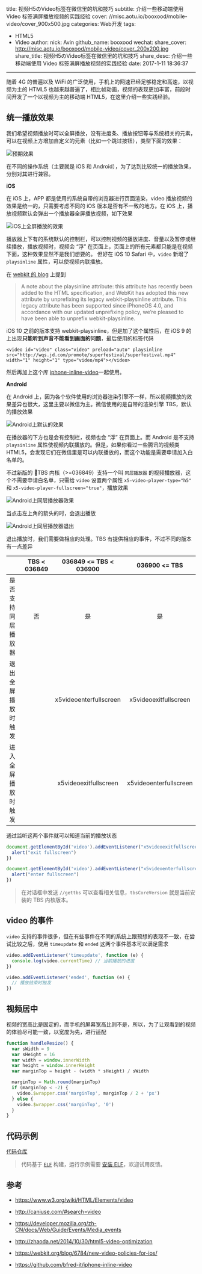 title: 视频H5のVideo标签在微信里的坑和技巧
subtitle: 介绍一些移动端使用 Video 标签满屏播放视频的实践经验
cover: //misc.aotu.io/booxood/mobile-video/cover_900x500.jpg
categories: Web开发
tags:
  - HTML5
  - Video
author:
    nick: Avin
    github_name: booxood
wechat:
    share_cover: http://misc.aotu.io/booxood/mobile-video/cover_200x200.jpg
    share_title: 视频H5のVideo标签在微信里的坑和技巧
    share_desc: 介绍一些移动端使用 Video 标签满屏播放视频的实践经验
date: 2017-1-11 18:36:37

---

<!-- more -->

随着 4G 的普遍以及 WiFi 的广泛使用，手机上的网速已经足够稳定和高速，以视频为主的 HTML5 也越来越普遍了，相比帧动画，视频的表现更加丰富，前段时间开发了一个以视频为主的移动端 HTML5，在这里介绍一些实践经验。

## 统一播放效果

我们希望视频播放时可以全屏播放，没有进度条、播放按钮等与系统相关的元素，可以在视频上方增加自定义的元素（比如一个跳过按钮），类型下面的效果：

![预期效果][1]

在不同的操作系统（主要就是 iOS 和 Android），为了达到比较统一的播放效果，分别对其进行兼容。

**iOS**

在 iOS 上，APP 都是使用的系统自带的浏览器进行页面渲染，video 播放视频的效果是统一的，只需要考虑不同的 iOS 版本是否有不一致的地方。在 iOS 上，播放视频默认会弹出一个播放器全屏播放视频，如下效果

![iOS上全屏播放的效果][2]

播放器上下有的系统默认的控制栏，可以控制视频的播放进度、音量以及暂停或继续播放，播放视频时，视频会 “浮” 在页面上，页面上的所有元素都只能是在视频下面，这种效果显然不是我们想要的。
但好在 iOS 10 Safari 中，`video` 新增了 `playsinline` 属性，可以使视频内联播放。

在 [webkit 的 blog](https://webkit.org/blog/6784/new-video-policies-for-ios/) 上提到
> A note about the playsinline attribute: this attribute has recently been added to the HTML specification, and WebKit has adopted this new attribute by unprefixing its legacy webkit-playsinline attribute. This legacy attribute has been supported since iPhoneOS 4.0, and accordance with our updated unprefixing policy, we’re pleased to have been able to unprefix webkit-playsinline.

iOS 10 之前的版本支持 webkit-playsinline，但是加了这个属性后，在 iOS 9 的上出现**只能听到声音不能看到画面的问题**，最后使用的标签代码

```html5
<video id="video" class="video" preload="auto" playsinline src="http://wqs.jd.com/promote/superfestival/superfestival.mp4" width="1" height="1" type="video/mp4"></video>
```

然后再加上这个库 [iphone-inline-video](https://github.com/bfred-it/iphone-inline-video)一起使用。

**Android**

在 Android 上，因为各个软件使用的浏览器渲染引擎不一样，所以视频播放的效果差异也很大，这里主要以微信为主。微信使用的是自带的渲染引擎 TBS，默认的播放效果

![Android上默认的效果][3]

在播放器的下方也是会有控制栏，视频也会 “浮” 在页面上。而 Android 是不支持 `playsinline` 属性使视频内联播放的。但是，如果你看过一些腾讯的视频类 HTML5，会发现它们在微信里是可以内联播放的，而这个功能是需要申请加入白名单的。

不过新版的 TBS 内核（>=036849）支持一个叫 `同层播放器` 的视频播放器，这个不需要申请白名单，只需给 `video` 设置两个属性 `x5-video-player-type="h5"` 和 `x5-video-player-fullscreen="true"`，播放效果

![Android上同层播放器效果][4]

当点击左上角的箭头的时，会退出播放

![Android上同层播放器退出][5]

退出播放时，我们需要做相应的处理。TBS 有提供相应的事件，不过不同的版本有一点差异

|                 |  TBS < 036849   | 036849 <= TBS < 036900 | 036900 <= TBS |
| ------| :------:| :------: | :------: |
| 是否支持同层播放器 | 否 | 是  | 是 |
| 退出全屏播放时触发 | | x5videoenterfullscreen  | x5videoexitfullscreen |
| 进入全屏播放时触发 | | x5videoexitfullscreen | x5videoenterfullscreen |

通过监听这两个事件就可以知道当前的播放状态

```js
document.getElementById('video').addEventListener("x5videoexitfullscreen", function(){
  alert("exit fullscreen")
})

document.getElementById('video').addEventListener("x5videoenterfullscreen", function(){
  alert("enter fullscreen")
})
```

> 在对话框中发送 `//gettbs` 可以查看相关信息，`tbsCoreVersion` 就是当前安装的 TBS 内核版本。

## video 的事件

`video` 支持的事件很多，但在有些事件在不同的系统上跟预想的表现不一致，在尝试比较之后，使用 `timeupdate` 和 `ended` 这两个事件基本可以满足需求

```js
video.addEventListener('timeupdate', function (e) {
  console.log(video.currentTime) // 当前播放的进度
})

video.addEventListener('ended', function (e) {
  // 播放结束时触发
})
```

## 视频居中

视频的宽高比是固定的，而手机的屏幕宽高比则不是，所以，为了让观看到的视频的体验尽可能一致，以宽度为先，进行适配

```js
function handleResize() {
  var sWidth = 9
  var sHeight = 16
  var width = window.innerWidth
  var height = window.innerHeight
  var marginTop = height - (width * sHeight) / sWidth

  marginTop = Math.round(marginTop)
  if (marginTop < -2) {
    video.$wrapper.css('marginTop', marginTop / 2 + 'px')
  } else {
    video.$wrapper.css('marginTop', '0')
  }
}
```

## 代码示例

[代码仓库](https://github.com/o2team/elf/tree/master/templates/video)

> 代码基于 [`ELF`](https://github.com/o2team/elf) 构建，运行示例需要 [安装 ELF](https://github.com/o2team/elf#安装)，欢迎试用反馈。

## 参考

- https://www.w3.org/wiki/HTML/Elements/video
- http://caniuse.com/#search=video
- https://developer.mozilla.org/zh-CN/docs/Web/Guide/Events/Media_events
- http://zhaoda.net/2014/10/30/html5-video-optimization
- https://webkit.org/blog/6784/new-video-policies-for-ios/
- https://github.com/bfred-it/iphone-inline-video

  [1]: //misc.aotu.io/booxood/mobile-video/iphone-ok.jpg
  [2]: //misc.aotu.io/booxood/mobile-video/iphone-fullscreen.jpg
  [3]: //misc.aotu.io/booxood/mobile-video/android-default.jpg
  [4]: //misc.aotu.io/booxood/mobile-video/android-fullscreen.jpg
  [5]: //misc.aotu.io/booxood/mobile-video/android-exist.jpg
